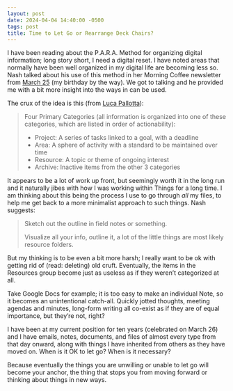 ```yaml
---
layout: post
date: 2024-04-04 14:40:00 -0500
tags: post
title: Time to Let Go or Rearrange Deck Chairs?
---
```


I have been reading about the P.A.R.A. Method for organizing digital information; long story short, I need a digital reset. I have noted areas that normally have been well organized in my digital life are becoming less so. Nash talked about his use of this method in her Morning Coffee newsletter from [March 25](https://nashp.com/102#the-para-method) (my birthday by the way). We got to talking and he provided me with a bit more insight into the ways in can be used.

The crux of the idea is this (from [Luca Pallotta](https://www.lucapallotta.com/para/)):
> Four Primary Categories (all information is organized into one of these categories, which are listed in order of actionability):
> * Project: A series of tasks linked to a goal, with a deadline
> * Area: A sphere of activity with a standard to be maintained over time
> * Resource: A topic or theme of ongoing interest
> * Archive: Inactive items from the other 3 categories

It appears to be a lot of work up front, but seemingly worth it in the long run and it naturally jibes with how I was working within Things for a long time. I am thinking about this being the process I use to go through *all* my files, to help me get back to a more minimalist approach to such things. Nash suggests:

> Sketch out the outline in field notes or something.
> 
> Visualize all your info, outline it, a lot of the little things are most likely resource folders.

But my thinking is to be even a bit more harsh; I really want to be ok with getting rid of (read: deleting) old cruft. Eventually, the items in the Resources group become just as useless as if they weren’t categorized at all.

Take Google Docs for example; it is too easy to make an individual Note, so it becomes an unintentional catch-all. Quickly jotted thoughts, meeting agendas and minutes, long-form writing all co-exist as if they are of equal importance, but they’re not, right?

I have been at my current position for ten years (celebrated on March 26) and I have emails, notes, documents, and files of almost every type from that day onward, along with things I have inherited from others as they have moved on. When is it OK to let go? When is it necessary?

Because eventually the things you are unwilling or unable to let go will become your anchor, the thing that stops you from moving forward or thinking about things in new ways.